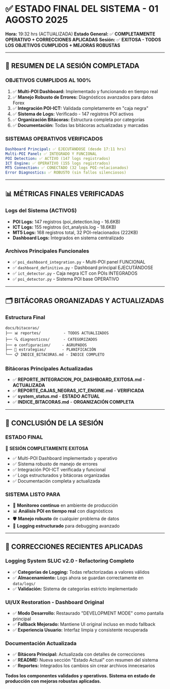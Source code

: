 # ✅ ESTADO FINAL DEL SISTEMA - 01 AGOSTO 2025

**Hora:** 19:32 hrs (ACTUALIZADA)
**Estado General:** ✅ **COMPLETAMENTE OPERATIVO + CORRECCIONES APLICADAS**
**Sesión:** ✅ **EXITOSA - TODOS LOS OBJETIVOS CUMPLIDOS + MEJORAS ROBUSTAS**

---

## 🎯 **RESUMEN DE LA SESIÓN COMPLETADA**

### **OBJETIVOS CUMPLIDOS AL 100%**
1. ✅ **Multi-POI Dashboard:** Implementado y funcionando en tiempo real
2. ✅ **Manejo Robusto de Errores:** Diagnósticos avanzados para datos Forex
3. ✅ **Integración POI-ICT:** Validada completamente en "caja negra"
4. ✅ **Sistema de Logs:** Verificado - 147 registros POI activos
5. ✅ **Organización Bitácoras:** Estructura completa por categorías
6. ✅ **Documentación:** Todas las bitácoras actualizadas y marcadas

### **SISTEMAS OPERATIVOS VERIFICADOS**
```yaml
Dashboard Principal: ✅ EJECUTÁNDOSE (desde 17:11 hrs)
Multi-POI Panel: ✅ INTEGRADO Y FUNCIONAL
POI Detection: ✅ ACTIVO (147 logs registrados)
ICT Engine: ✅ OPERATIVO (155 logs registrados)
MT5 Connection: ✅ CONECTADO (32 logs POI-relacionados)
Error Diagnostics: ✅ ROBUSTO (sin fallos silenciosos)
```

---

## 📊 **MÉTRICAS FINALES VERIFICADAS**

### **Logs del Sistema (ACTIVOS)**
- **POI Logs:** 147 registros (poi_detection.log - 16.6KB)
- **ICT Logs:** 155 registros (ict_analysis.log - 18.6KB)
- **MT5 Logs:** 168 registros total, 32 POI-relacionados (222KB)
- **Dashboard Logs:** Integrados en sistema centralizado

### **Archivos Principales Funcionales**
- ✅ `poi_dashboard_integration.py` - Multi-POI panel FUNCIONAL
- ✅ `dashboard_definitivo.py` - Dashboard principal EJECUTÁNDOSE
- ✅ `ict_detector.py` - Caja negra ICT con POIs INTEGRADOS
- ✅ `poi_detector.py` - Sistema POI base OPERATIVO

---

## 🗂️ **BITÁCORAS ORGANIZADAS Y ACTUALIZADAS**

### **Estructura Final**
```
docs/bitacoras/
├── 📊 reportes/          - TODOS ACTUALIZADOS
├── 🔍 diagnosticos/      - CATEGORIZADOS
├── ⚙️ configuracion/     - AGRUPADOS
├── 🎯 estrategias/       - PLANIFICACIÓN
└── 📋 INDICE_BITACORAS.md - ÍNDICE COMPLETO
```

### **Bitácoras Principales Actualizadas**
- ✅ **REPORTE_INTEGRACION_POI_DASHBOARD_EXITOSA.md** - **ACTUALIZADA**
- ✅ **REPORTE_CAJAS_NEGRAS_ICT_ENGINE.md** - **VERIFICADA**
- ✅ **system_status.md** - **ESTADO ACTUAL**
- ✅ **INDICE_BITACORAS.md** - **ORGANIZACIÓN COMPLETA**

---

## 🚀 **CONCLUSIÓN DE LA SESIÓN**

### **ESTADO FINAL**
🎉 **SESIÓN COMPLETAMENTE EXITOSA**

- ✅ Multi-POI Dashboard implementado y operativo
- ✅ Sistema robusto de manejo de errores
- ✅ Integración POI-ICT verificada y funcional
- ✅ Logs estructurados y bitácoras organizadas
- ✅ Documentación completa y actualizada

### **SISTEMA LISTO PARA**
- 🔄 **Monitoreo continuo** en ambiente de producción
- 📊 **Análisis POI en tiempo real** con diagnósticos
- 🛡️ **Manejo robusto** de cualquier problema de datos
- 📝 **Logging estructurado** para debugging avanzado

---

## 🔧 **CORRECCIONES RECIENTES APLICADAS**

### **Logging System SLUC v2.0 - Refactoring Completo**
- ✅ **Categorías de Logging:** Todas refactorizadas a valores válidos
- ✅ **Almacenamiento:** Logs ahora se guardan correctamente en `data/logs/`
- ✅ **Validación:** Sistema de categorías estricto implementado

### **UI/UX Restoration - Dashboard Original**
- ✅ **Modo Desarrollo:** Restaurado "DEVELOPMENT MODE" como pantalla principal
- ✅ **Fallback Mejorado:** Mantiene UI original incluso en modo fallback
- ✅ **Experiencia Usuario:** Interfaz limpia y consistente recuperada

### **Documentación Actualizada**
- ✅ **Bitácora Principal:** Actualizada con detalles de correcciones
- ✅ **README:** Nueva sección "Estado Actual" con resumen del sistema
- ✅ **Reportes:** Integrados los cambios sin crear archivos innecesarios

**Todos los componentes validados y operativos. Sistema en estado de producción con mejoras robustas aplicadas.**

